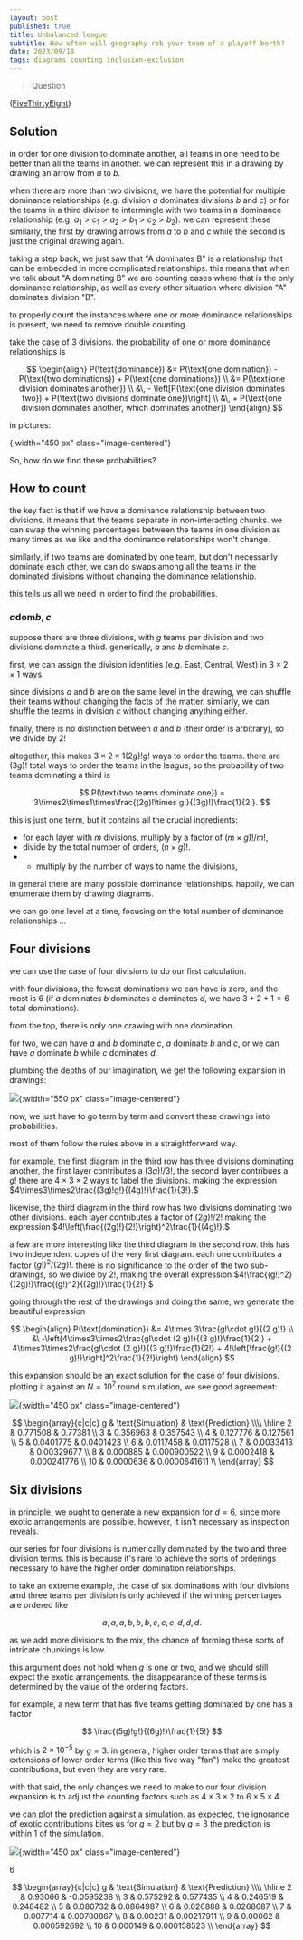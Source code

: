 ```yaml
---
layout: post
published: true
title: Unbalanced league
subtitle: How often will geography rob your team of a playoff berth?
date: 2023/09/18
tags: diagrams counting inclusion-exclusion
---
```


>Question

<!--more-->

([FiveThirtyEight](URL))

## Solution

in order for one division to dominate another, all teams in one need to be better than all the teams in another. we can represent this in a drawing by drawing an arrow from $a$ to $b$.

when there are more than two divisions, we have the potential for multiple dominance relationships (e.g. division $a$ dominates divisions $b$ and $c$) or for the teams in a third divison to intermingle with two teams in a dominance relationship (e.g. $a_1 > c_1 > a_2 > b_1 > c_2 > b_2$). we can represent these similarly, the first by drawing arrows from $a$ to $b$ and $c$ while the second is just the original drawing again. 

taking a step back, we just saw that "A dominates B" is a relationship that can be embedded in more complicated relationships. this means that when we talk about "A dominating B" we are counting cases where that is the only dominance relationship, as well as every other situation where division "A" dominates division "B".

to properly count the instances where one or more dominance relationships is present, we need to remove double counting.

take the case of $3$ divisions. the probability of one or more dominance relationships is 

$$ \begin{align}
 P(\text{dominance}) &= P(\text{one domination}) - P(\text{two dominations}) + P(\text{one dominations}) \\
                     &= P(\text{one division dominates another}) \\
                     &\, - \left[P(\text{one division dominates two}) + P(\text{two divisions dominate one})\right] \\
                     &\, + P(\text{one division dominates another, which dominates another}) 
\end{align} $$

in pictures:

![](){:width="450 px" class="image-centered"}

So, how do we find these probabilities?

## How to count

the key fact is that if we have a dominance relationship between two divisions, it means that the teams separate in non-interacting chunks. we can swap the winning percentages between the teams in one division as many times as we like and the dominance relationships won't change. 

similarly, if two teams are dominated by one team, but don't necessarily dominate each other, we can do swaps among all the teams in the dominated divisions without changing the dominance relationship.

this tells us all we need in order to find the probabilities.

### $a \text{dom} b, c$

suppose there are three divisions, with $g$ teams per division and two divisions dominate a third. generically, $a$ and $b$ dominate $c.$

first, we can assign the division identities (e.g. East, Central, West) in $3\times 2\times 1$ ways. 

since divisions $a$ and $b$ are on the same level in the drawing, we can shuffle their teams without changing the facts of the matter. similarly, we can shuffle the teams in division $c$ without changing anything either. 

finally, there is no distinction between $a$ and $b$ (their order is arbitrary), so we divide by $2!$

altogether, this makes $3\times 2\times 1(2g)!g!$ ways to order the teams. there are $(3g)!$ total ways to order the teams in the league, so the probability of two teams dominating a third is

$$ P(\text{two teams dominate one}) = 3\times2\times1\times\frac{(2g)!\times g!}{(3g)!}\frac{1}{2!}. $$

this is just one term, but it contains all the crucial ingredients:
- for each layer with $m$ divisions, multiply by a factor of $(m\times g)!/m!,$ 
- divide by the total number of orders, $(n\times g)!.$
- - multiply by the number of ways to name the divisions,
  
in general there are many possible dominance relationships. happily, we can enumerate them by drawing diagrams.

we can go one level at a time, focusing on the total number of dominance relationships ...

## Four divisions

we can use the case of four divisions to do our first calculation. 

with four divisions, the fewest dominations we can have is zero, and the most is $6$ (if $a$ dominates $b$ dominates $c$ dominates $d,$ we have $3 + 2 + 1 = 6$ total dominations).

from the top, there is only one drawing with one domination.

for two, we can have $a$ and $b$ dominate $c$, $a$ dominate $b$ and $c$, or we can have $a$ dominate $b$ while $c$ dominates $d.$

plumbing the depths of our imagination, we get the following expansion in drawings:

![](/img/2023-09-18-diagram-expansion.png){:width="550 px" class="image-centered"}

now, we just have to go term by term and convert these drawings into probabilities. 

most of them follow the rules above in a straightforward way. 

for example, the first diagram in the third row has three divisions dominating another, the first layer contributes a $(3g)!/3!,$ the second layer contribues a $g!$ there are $4\times 3\times 2$ ways to label the divisions. making the expression $4\times3\times2\frac{(3g)!g!}{(4g)!}\frac{1}{3!}.$

likewise, the third diagram in the third row has two divisions dominating two other divisions. each layer contributes a factor of $(2g)!/2!$ making the expression $4!\left(\frac{(2g)!}{2!}\right)^2\frac{1}{(4g)!}.$

a few are more interesting like the third diagram in the second row. this has two independent copies of the very first diagram. each one contributes a factor $(g!)^2/(2g)!.$ there is no significance to the order of the two sub-drawings, so we divide by $2!,$ making the overall expression $4!\frac{(g!)^2}{(2g)!}\frac{(g!)^2}{(2g)!}\frac{1}{2!}.$

going through the rest of the drawings and doing the same, we generate the beautiful expression

$$ 
\begin{align}
P(\text{domination}) &= 4\times 3\frac{g!\cdot g!}{(2 g)!} \\
 &\ -\left(4\times3\times2\frac{g!\cdot (2 g)!}{(3 g)!}\frac{1}{2!} + 4\times3\times2\frac{g!\cdot (2 g)!}{(3 g)!}\frac{1}{2!} + 4!\left[\frac{g!}{(2 g)!}\right]^2\frac{1}{2!}\right)
 \end{align}
$$

this expansion should be an exact solution for the case of four divisions. plotting it against an $N=10^7$ round simulation, we see good agreement:

![](/img/2023-09-17-4-division.png){:width="450 px" class="image-centered"}

$$
\begin{array}{c|c|c}
 g & \text{Simulation} & \text{Prediction} \\\\ \hline
 2 & 0.771508 & 0.77381 \\
 3 & 0.356963 & 0.357543 \\
 4 & 0.127776 & 0.127561 \\
 5 & 0.0401775 & 0.0401423 \\
 6 & 0.0117458 & 0.0117528 \\
 7 & 0.0033413 & 0.00329677 \\
 8 & 0.000885 & 0.000900522 \\
 9 & 0.0002418 & 0.000241776 \\
 10 & 0.0000636 & 0.0000641611 \\
\end{array}
$$

## Six divisions

in principle, we ought to generate a new expansion for $d = 6,$ since more exotic arrangements are possible. however, it isn't necessary as inspection reveals. 

our series for four divisions is numerically dominated by the two and three division terms. this is because it's rare to achieve the sorts of orderings necessary to have the higher order domination relationships. 

to take an extreme example, the case of six dominations with four divisions amd three teams per division is only achieved if the winning percentages are ordered like 

$$a,a,a,b,b,b,c,c,c,d,d,d.$$ 

as we add more divisions to the mix, the chance of forming these sorts of intricate chunkings is low.

this argument does not hold when $g$ is one or two, and we should still expect the exotic arrangements. the disappearance of these terms is determined by the value of the ordering factors. 

for example, a new term that has five teams getting dominated by one has a factor 

$$ \frac{(5g)!g!}{(6g)!}\frac{1}{5!} $$ 

which is $2\times10^{-5}$ by $g=3.$ in general, higher order terms that are simply extensions of lower order terms (like this five way "fan") make the greatest contributions, but even they are very rare.

with that said, the only changes we need to make to our four division expansion is to adjust the counting factors such as $4\times 3\times 2$ to $6\times5\times4.$

we can plot the prediction against a simulation. as expected, the ignorance of exotic contributions bites us for $g=2$ but by $g=3$ the prediction is within $1%$ of the simulation.

![](/img/2023-09-17-6-division.png){:width="450 px" class="image-centered"}

6

$$
\begin{array}{c|c|c}
 g & \text{Simulation} & \text{Prediction} \\\\ \hline
 2 & 0.93066 & -0.0595238 \\
 3 & 0.575292 & 0.577435 \\
 4 & 0.246519 & 0.248482 \\
 5 & 0.086732 & 0.0864987 \\
 6 & 0.026888 & 0.0268687 \\
 7 & 0.007714 & 0.00780867 \\
 8 & 0.00231 & 0.00217911 \\
 9 & 0.00062 & 0.000592692 \\
 10 & 0.000149 & 0.000158523 \\
\end{array}
$$

<br>
